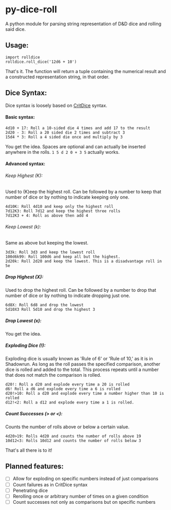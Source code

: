 # py-dice-roll
A python module for parsing string representation of D&amp;D dice and rolling said dice.

## Usage:
```
import rolldice
rolldice.roll_dice('12d6 + 10')
```
That's it. The function will return a tuple containing the numerical result and a constructed representation string, in that order.

## Dice Syntax:

Dice syntax is loosely based on [CritDice](https://www.critdice.com/roll-advanced-dice/) syntax.  
#### Basic syntax:
```
4d10 + 17: Roll a 10-sided die 4 times and add 17 to the result
2d20 - 3: Roll a 20 sided die 2 times and subtract 3
15d4 * 3: Roll a 4 sided die once and multiply by 3
```
You get the idea. Spaces are optional and can actually be inserted anywhere in the rolls. `1 5 d 2 0 + 3 5` actually works.

#### Advanced syntax:

###### Keep Highest (K):
Used to (K)eep the highest roll. Can be followed by a number to keep that number of dice or by nothing to indicate keeping only one.
```
4d10K: Roll 4d10 and keep only the highest roll
7d12K3: Roll 7d12 and keep the highest three rolls
7d12K3 + 4: Roll as above then add 4
```

###### Keep Lowest (k):
Same as above but keeping the lowest.
```
3d3k: Roll 3d3 and keep the lowest roll
100d6k99: Roll 100d6 and keep all but the highest.
2d20k: Roll 2d20 and keep the lowest. This is a disadvantage roll in 5e
```

##### Drop Highest (X):
Used to drop the highest roll. Can be followed by a number to drop that number of dice or by nothing to indicate dropping just one.
```
6d8X: Roll 6d8 and drop the lowest
5d10X3 Roll 5d10 and drop the highest 3
```

##### Drop Lowest (x):
You get the idea.

##### Exploding Dice (!):
Exploding dice is usually known as 'Rule of 6' or 'Rule of 10,' as it is in Shadowrun. As long as the roll passes the specified comparison, another dice is rolled and added to the total. This process repeats until a number that does not match the comparison is rolled.
```
d20!: Roll a d20 and explode every time a 20 is rolled
d6! Roll a d6 and explode every time a 6 is rolled
d20!>10: Roll a d20 and explode every time a number higher than 10 is rolled
d12!<2: Roll a d12 and explode every time a 1 is rolled.
```

##### Count Successes (> or <):
Counts the number of rolls above or below a certain value.
```
4d20>19: Rolls 4d20 and counts the number of rolls above 19
10d12<3: Rolls 10d12 and counts the number of rolls below 3
```
  
That's all there is to it!

## Planned features:
- [ ] Allow for exploding on specific numbers instead of just comparisons
- [ ] Count failures as in CritDice syntax
- [ ] Penetrating dice
- [ ] Rerolling once or arbitrary number of times on a given condition
- [ ] Count successes not only as comparisons but on specific numbers 
